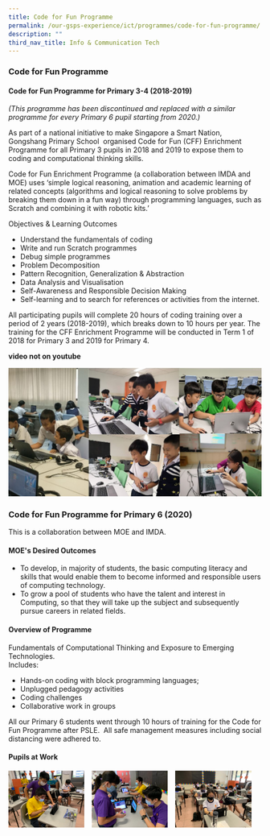 ```yaml
---
title: Code for Fun Programme
permalink: /our-gsps-experience/ict/programmes/code-for-fun-programme/
description: ""
third_nav_title: Info & Communication Tech
---
```

### **Code for Fun Programme**
#### **Code for Fun Programme for Primary 3-4 (2018-2019)**
_(This programme has been discontinued and replaced with a similar programme for every Primary 6 pupil starting from 2020.)_

As part of a national initiative to make Singapore a Smart Nation, Gongshang Primary School  organised Code for Fun (CFF) Enrichment Programme for all Primary 3 pupils in 2018 and 2019 to expose them to coding and computational thinking skills.

Code for Fun Enrichment Programme (a collaboration between IMDA and MOE) uses ‘simple logical reasoning, animation and academic learning of related concepts (algorithms and logical reasoning to solve problems by breaking them down in a fun way) through programming languages, such as Scratch and combining it with robotic kits.’

Objectives & Learning Outcomes 
* Understand the fundamentals of coding
* Write and run Scratch programmes
* Debug simple programmes
* Problem Decomposition
* Pattern Recognition, Generalization & Abstraction
* Data Analysis and Visualisation
* Self-Awareness and Responsible Decision Making
* Self-learning and to search for references or activities from the internet.

All participating pupils will complete 20 hours of coding training over a period of 2 years (2018-2019), which breaks down to 10 hours per year. The training for the CFF Enrichment Programme will be conducted in Term 1 of 2018 for Primary 3 and 2019 for Primary 4.

**video not on youtube**

![](/images/codeforfun1.jpg)

### **Code for Fun Programme for Primary 6 (2020)**
This is a collaboration between MOE and IMDA.

#### **MOE's Desired Outcomes**
* To develop, in majority of students, the basic computing literacy and skills that would enable them to become informed and responsible users of computing technology.  
* To grow a pool of students who have the talent and interest in Computing, so that they will take up the subject and subsequently pursue careers in related fields.

#### **Overview of Programme**
Fundamentals of Computational Thinking and Exposure to Emerging Technologies.<br>
Includes:  
* Hands-on coding with block programming languages;  
* Unplugged pedagogy activities  
* Coding challenges  
* Collaborative work in groups

All our Primary 6 students went through 10 hours of training for the Code for Fun Programme after PSLE.  All safe management measures including social distancing were adhered to.

#### **Pupils at Work**

<img src="/images/code1.jpeg" style="width:30%;margin-right:15px;" align = "left">
<img src="/images/code2.jpeg" style="width:30%;margin-right:15px;" align = "left">
<img src="/images/code3.jpeg" style="width:30%;margin-right:15px;" align = "left">